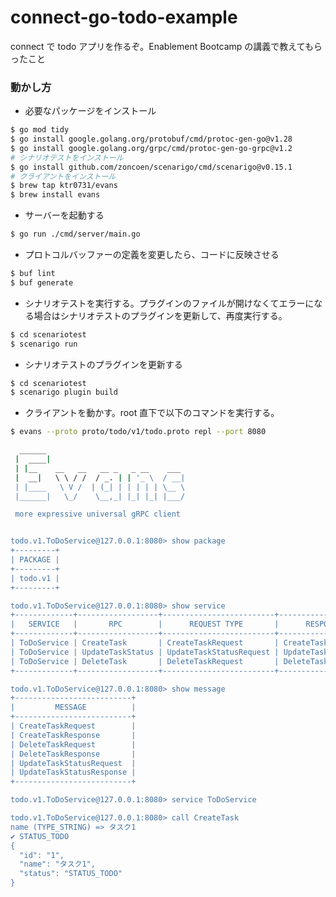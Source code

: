 # connect-go-todo-example

connect で todo アプリを作るぞ。Enablement Bootcamp の講義で教えてもらったこと

### 動かし方

- 必要なパッケージをインストール

```bash
$ go mod tidy
$ go install google.golang.org/protobuf/cmd/protoc-gen-go@v1.28
$ go install google.golang.org/grpc/cmd/protoc-gen-go-grpc@v1.2
# シナリオテストをインストール
$ go install github.com/zoncoen/scenarigo/cmd/scenarigo@v0.15.1
# クライアントをインストール
$ brew tap ktr0731/evans
$ brew install evans
```

- サーバーを起動する

```bash
$ go run ./cmd/server/main.go
```

- プロトコルバッファーの定義を変更したら、コードに反映させる
```bash
$ buf lint
$ buf generate
```

- シナリオテストを実行する。プラグインのファイルが開けなくてエラーになる場合はシナリオテストのプラグインを更新して、再度実行する。

```bash
$ cd scenariotest
$ scenarigo run
```

- シナリオテストのプラグインを更新する

```bash
$ cd scenariotest
$ scenarigo plugin build
```

- クライアントを動かす。root 直下で以下のコマンドを実行する。

```bash
$ evans --proto proto/todo/v1/todo.proto repl --port 8080

  ______
 |  ____|
 | |__    __   __   __ _   _ __    ___
 |  __|   \ \ / /  / _. | | '_ \  / __|
 | |____   \ V /  | (_| | | | | | \__ \
 |______|   \_/    \__,_| |_| |_| |___/

 more expressive universal gRPC client


todo.v1.ToDoService@127.0.0.1:8080> show package
+---------+
| PACKAGE |
+---------+
| todo.v1 |
+---------+

todo.v1.ToDoService@127.0.0.1:8080> show service
+-------------+------------------+-------------------------+--------------------------+
|   SERVICE   |       RPC        |      REQUEST TYPE       |      RESPONSE TYPE       |
+-------------+------------------+-------------------------+--------------------------+
| ToDoService | CreateTask       | CreateTaskRequest       | CreateTaskResponse       |
| ToDoService | UpdateTaskStatus | UpdateTaskStatusRequest | UpdateTaskStatusResponse |
| ToDoService | DeleteTask       | DeleteTaskRequest       | DeleteTaskResponse       |
+-------------+------------------+-------------------------+--------------------------+

todo.v1.ToDoService@127.0.0.1:8080> show message
+--------------------------+
|         MESSAGE          |
+--------------------------+
| CreateTaskRequest        |
| CreateTaskResponse       |
| DeleteTaskRequest        |
| DeleteTaskResponse       |
| UpdateTaskStatusRequest  |
| UpdateTaskStatusResponse |
+--------------------------+

todo.v1.ToDoService@127.0.0.1:8080> service ToDoService

todo.v1.ToDoService@127.0.0.1:8080> call CreateTask
name (TYPE_STRING) => タスク1
✔ STATUS_TODO
{
  "id": "1",
  "name": "タスク1",
  "status": "STATUS_TODO"
}

```
